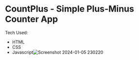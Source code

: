 # CountPlus - Simple Plus-Minus Counter App

Tech Used:
* HTML
* CSS
* Javascript![Screenshot 2024-01-05 230220](https://github.com/Monu2114/CountPlus/assets/116855819/e7041f40-6e9f-4a3a-9da3-ba028d202f39)


